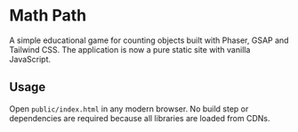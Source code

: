 # Math Path

A simple educational game for counting objects built with Phaser, GSAP and Tailwind CSS. The application is now a pure static site with vanilla JavaScript.

## Usage

Open `public/index.html` in any modern browser. No build step or dependencies are required because all libraries are loaded from CDNs.
